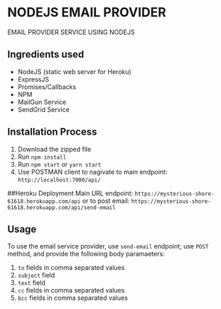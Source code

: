 # NODEJS EMAIL PROVIDER

EMAIL PROVIDER SERVICE USING NODEJS

## Ingredients used

* NodeJS (static web server for Heroku)
* ExpressJS
* Promises/Callbacks
* NPM
* MailGun Service
* SendGrid Service

## Installation Process
1. Download the zipped file
2. Run `npm install`
3. Run `npm start` or `yarn start`
4. Use POSTMAN client to nagivate to  main endpoint: `http://localhost:7000/api/`

##Heroku Deployment
Main URL endpoint: `https://mysterious-shore-61618.herokuapp.com/api`
or to post email: `https://mysterious-shore-61618.herokuapp.com/api/send-email`

## Usage
To use the email service provider, use `send-email` endpoint; use `POST` method, and provide the following body
paramaeters:

1. `to` fields in comma separated values
2. `subject` field
2. `text` field
2. `cc` fields in comma separated values
2. `bcc` fields in comma separated values
